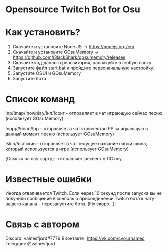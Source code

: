 # Opensource Twitch Bot for Osu

# Как установить?
1. Скачайте и установите Node JS -> https://nodejs.org/en/
2. Скачайте и установите GOsuMemory -> https://github.com/l3lackShark/gosumemory/releases
3. Скачайте код данного репозитория, распакуйте в любую папку.
4. Запустите файл start.bat и пройдите первоначальную настройку.
5. Запустите OSU! и GOsuMemory
6. Запустите бота.

# Список команд
!np/!map/!nowplay/!нп/!сонг - отправляет в чат играющую сейчас песню (использует GOsuMemory)

!nppp/!нппп/!pp - отправляет в чат количество PP за играющую в данный момент песню (использует GOsuMemory)

!skin/!cs/!скин - отправляет в чат текущее название папки скина, который используется в игре (использует GOsuMemory)

[Ссылка на осу карту] - отправляет реквест в ЛС осу.

# Известные ошибки
Иногда отваливается Twitch. Если через 10 секунд после запуска вы не получили сообщение в консоль о присоединении Twitch бота к чату вашего канала - перезапустите бота. (Fix скоро...);

# Связь с автором
Discord: valnesfjord#7776
ВКонтакте: https://vk.com/cyournamec
Telegram: @valnesfjord
